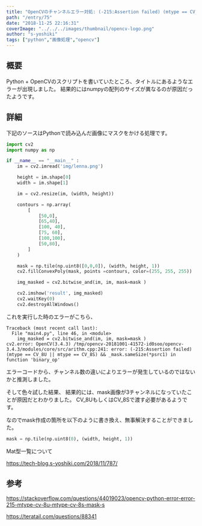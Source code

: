 ```yaml
---
title: "OpenCVのチャンネルエラー対処: (-215:Assertion failed) (mtype == CV_8U || mtype == CV_8S) && _mask.sameSize(*psrc1) in function 'binary_op'"
path: "/entry/75"
date: "2018-11-25 22:16:31"
coverImage: "../../../images/thumbnail/opencv-logo.png"
author: "s-yoshiki"
tags: ["python","画像処理","opencv"]
---
```


## 概要

Python + OpenCVのスクリプトを書いていたところ、タイトルにあるようなエラーが出現しました。
結果的にはnumpyの配列のサイズが異なるのが原因だったようです。

## 詳細

下記のソースはPythonで読み込んだ画像にマスクをかける処理です。

```py
import cv2
import numpy as np

if __name__ == "__main__" :
    im = cv2.imread('img/lenna.png')

    height = im.shape[0]
    width = im.shape[1]

    im = cv2.resize(im, (width, height))

    contours = np.array(
        [
            [50,0],
            [65,40],
            [100, 40],
            [75, 60],
            [100,100],
            [50,80],
        ]
    )

    mask = np.tile(np.uint8([0,0,0]), (width, height, 1))
    cv2.fillConvexPoly(mask, points =contours, color=(255, 255, 255))

    img_masked = cv2.bitwise_and(im, im, mask=mask )

    cv2.imshow('result', img_masked)
    cv2.waitKey(0)
    cv2.destroyAllWindows()
```

これを実行した時のエラーがこちら、

```
Traceback (most recent call last):
  File "main4.py", line 46, in <module>
    img_masked = cv2.bitwise_and(im, im, mask=mask )
cv2.error: OpenCV(3.4.3) /tmp/opencv-20181001-41572-id0soo/opencv-3.4.3/modules/core/src/arithm.cpp:241: error: (-215:Assertion failed) (mtype == CV_8U || mtype == CV_8S) && _mask.sameSize(*psrc1) in function 'binary_op'
```

エラーコードから、チャンネル数の違いによりエラーが発生しているのではないかと推測しました。

そして色々試した結果、
結果的には、mask画像が3チャンネルになっていたことが原因だとわかりました。
CV_8UもしくはCV_8Sで渡す必要があるようです。

なのでmask作成の箇所を以下のように書き換え、無事解決することができました。

```py
mask = np.tile(np.uint8(0), (width, height, 1))
```

Mat型一覧について

https://tech-blog.s-yoshiki.com/2018/11/787/

## 参考

https://stackoverflow.com/questions/44019023/opencv-python-error-error-215-mtype-cv-8u-mtype-cv-8s-mask-s

https://teratail.com/questions/88341
